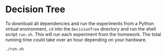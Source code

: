 # Decision Tree

To download all dependencies and run the experiments from a Python virtual environment, `cd` into the `DecisionTree` directory and run the shell script `run.sh`. This will run each experiment from the homework. The total running time could take over an hour depending on your hardware.

```sh
./run.sh
```
